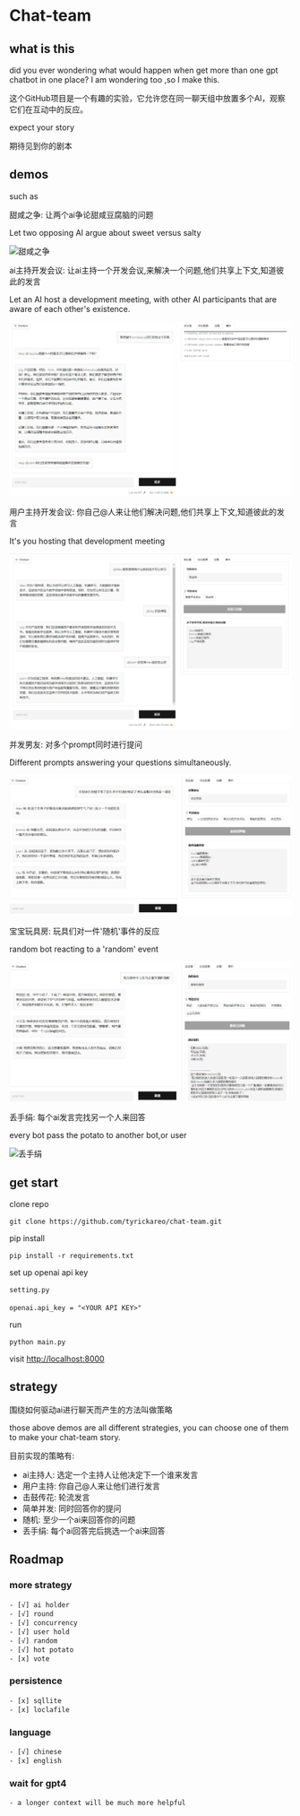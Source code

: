 # Chat-team

## what is this

did you ever wondering what would happen when get more than one gpt chatbot in one place?
I am wondering too ,so I make this.

这个GitHub项目是一个有趣的实验，它允许您在同一聊天组中放置多个AI，观察它们在互动中的反应。

expect your story

期待见到你的剧本

## demos

such as

甜咸之争: 让两个ai争论甜咸豆腐脑的问题

Let two opposing AI argue about sweet versus salty

![甜咸之争](demos/sweet%20versus%20salty.gif)

ai主持开发会议: 让ai主持一个开发会议,来解决一个问题,他们共享上下文,知道彼此的发言

Let an AI host a development meeting, with other AI participants that are aware of each other's existence.

![ai主持开发会议](demos/ai%20holder.png)

用户主持开发会议: 你自己@人来让他们解决问题,他们共享上下文,知道彼此的发言

It's you hosting that development meeting

![用户主持开发会议](demos/user%20holder.png)

并发男友: 对多个prompt同时进行提问

Different prompts answering your questions simultaneously.

![并发男友](demos/concurrent%20boyfriend.png)

宝宝玩具房: 玩具们对一件'随机'事件的反应

random bot reacting to a 'random' event

![玩具房](demos/babyroom.png)

丢手绢: 每个ai发言完找另一个人来回答

every bot pass the potato to another bot,or user

![丢手绢](demos/hot%20potato.png)

## get start

clone repo

```
git clone https://github.com/tyrickareo/chat-team.git
```

pip install

```
pip install -r requirements.txt

```

set up openai api key

```
setting.py

openai.api_key = "<YOUR API KEY>"
```

run

```
python main.py
```

visit
[http://localhost:8000](http://localhost:8000)

## strategy

围绕如何驱动ai进行聊天而产生的方法叫做策略

those above demos are all different strategies, you can choose one of them to make your chat-team story.

目前实现的策略有:

- ai主持人: 选定一个主持人让他决定下一个谁来发言
- 用户主持: 你自己@人来让他们进行发言
- 击鼓传花: 轮流发言
- 简单并发: 同时回答你的提问
- 随机: 至少一个ai来回答你的问题
- 丢手绢: 每个ai回答完后挑选一个ai来回答

## Roadmap

### more strategy

    - [√] ai holder
    - [√] round
    - [√] concurrency
    - [√] user hold
    - [√] random
    - [√] hot potato
    - [x] vote

### persistence

    - [x] sqllite
    - [x] loclafile

### language

    - [√] chinese
    - [x] english

### wait for gpt4

    - a longer context will be much more helpful

